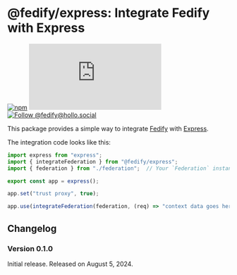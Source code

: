 @fedify/express: Integrate Fedify with Express
==============================================

[![npm][npm badge]][npm]
[![Matrix][Matrix badge]][Matrix]
[![Follow @fedify@hollo.social][@fedify@hollo.social badge]][@fedify@hollo.social]

This package provides a simple way to integrate [Fedify] with [Express].

The integration code looks like this:

~~~~ typescript
import express from "express";
import { integrateFederation } from "@fedify/express";
import { federation } from "./federation";  // Your `Federation` instance

export const app = express();

app.set("trust proxy", true);

app.use(integrateFederation(federation, (req) => "context data goes here"));
~~~~

[npm]: https://www.npmjs.com/package/@fedify/express
[npm badge]: https://img.shields.io/npm/v/@fedify/express?logo=npm
[Matrix]: https://matrix.to/#/#fedify:matrix.org
[Matrix badge]: https://img.shields.io/matrix/fedify%3Amatrix.org
[@fedify@hollo.social badge]: https://fedi-badge.deno.dev/@fedify@hollo.social/followers.svg
[@fedify@hollo.social]: https://hollo.social/@fedify
[Fedify]: https://fedify.dev/
[Express]: https://expressjs.com/


Changelog
---------

### Version 0.1.0

Initial release.  Released on August 5, 2024.
